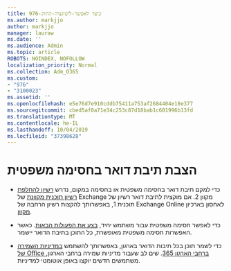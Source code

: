 ```yaml
---
title: 976-כיצד לאפשר-ליטיגציה-החזק
ms.author: markjjo
author: markjjo
manager: lauraw
ms.date: ''
ms.audience: Admin
ms.topic: article
ROBOTS: NOINDEX, NOFOLLOW
localization_priority: Normal
ms.collection: Adm_O365
ms.custom:
- "976"
- "3100023"
ms.assetid: ''
ms.openlocfilehash: e5e76d7e910cddb75411a753af2684404e18e377
ms.sourcegitcommit: cbed5af0a71e34c253c87d18bab1c601996b13fd
ms.translationtype: MT
ms.contentlocale: he-IL
ms.lasthandoff: 10/04/2019
ms.locfileid: "37398628"
---
```

# <a name="place-a-mailbox-on-legal-hold"></a>הצבת תיבת דואר בחסימה משפטית

- כדי למקם תיבת דואר בחסימה משפטית או בחסימה במקום, נדרש [רשיון להחלפת רשיון תוכנית מקוונת](https://docs.microsoft.com/office365/servicedescriptions/office-365-platform-service-description/office-365-plan-options) של Exchange מקוון 2. אם מוקצית לתיבת דואר רשיון של תוכנית 1, באפשרותך להקצות רשיון הרחבה של Exchange Online לאחסון בארכיון [מקוון](https://docs.microsoft.com/office365/servicedescriptions/exchange-online-archiving-service-description).

- כדי לאפשר חסימה משפטית עבור משתמש יחיד, [בצע את הפעולות הבאות](https://docs.microsoft.com/office365/securitycompliance/create-a-litigation-hold). כאשר האפשרות חסימה משפטית מאופשרת, כל התוכן בתיבת הדואר יישמר.

- כדי לשמר תוכן בכל תיבות הדואר בארגון, באפשרותך להשתמש [במדיניות השמירה של Office ברחבי הארגון 365](https://docs.microsoft.com/microsoft-365/compliance/retention-policies#applying-a-retention-policy-to-an-entire-organization-or-specific-locations). שים לב שעבור מדיניות שמירה ברחבי הארגון, משתמשים חדשים יוקצו באופן אוטומטי למדיניות.
